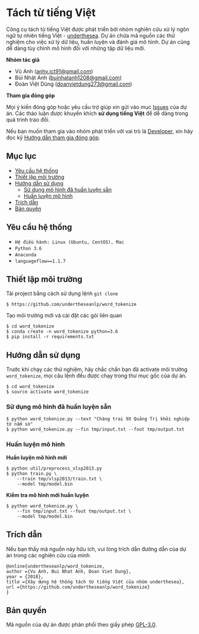 # Tách từ tiếng Việt

Công cụ tách từ tiếng Việt được phát triển bởi nhóm nghiên cứu xử lý ngôn ngữ tự nhiên tiếng Việt - [underthesea](https://github.com/undertheseanlp). Dự án chứa mã nguồn các thử nghiệm cho việc xử lý dữ liệu, huấn luyện và đánh giá mô hình. Dự án cũng dễ dàng tùy chỉnh mô hình đối với những tập dữ liệu mới.

**Nhóm tác giả** 

* Vũ Anh ([anhv.ict91@gmail.com](anhv.ict91@gmail.com))
* Bùi Nhật Anh ([buinhatanh1208@gmail.com](buinhatanh1208@gmail.com))
* Đoàn Việt Dũng ([doanvietdung273@gmail.com](doanvietdung273@gmail.com))

**Tham gia đóng góp**

Mọi ý kiến đóng góp hoặc yêu cầu trợ giúp xin gửi vào mục [Issues](../../issues) của dự án. Các thảo luận được khuyến khích **sử dụng tiếng Việt** để dễ dàng trong quá trình trao đổi. 

Nếu bạn muốn tham gia vào nhóm phát triển với vai trò là [Developer](https://github.com/undertheseanlp/underthesea/wiki/H%C6%B0%E1%BB%9Bng-d%E1%BA%ABn-%C4%91%C3%B3ng-g%C3%B3p#developercontributor), xin hãy đọc kỹ [Hướng dẫn tham gia đóng góp](https://github.com/undertheseanlp/underthesea/wiki/H%C6%B0%E1%BB%9Bng-d%E1%BA%ABn-%C4%91%C3%B3ng-g%C3%B3p#developercontributor).

## Mục lục

* [Yêu cầu hệ thống](#yêu-cầu-hệ-thống)
* [Thiết lập môi trường](#thiết-lập-môi-trường)
* [Hướng dẫn sử dụng](#hướng-dẫn-sử-dụng)
  * [Sử dụng mô hình đã huấn luyện sẵn](#sử-dụng-mô-hình-đã-huấn-luyện-sẵn)
  * [Huấn luyện mô hình](#huấn-luyện-mô-hình) 
* [Trích dẫn](#trích-dẫn)
* [Bản quyền](#bản-quyền)

## Yêu cầu hệ thống 

* `Hệ điều hành: Linux (Ubuntu, CentOS), Mac`
* `Python 3.6`
* `Anaconda`
* `languageflow==1.1.7`

## Thiết lập môi trường

Tải project bằng cách sử dụng lệnh `git clone`

```
$ https://github.com/undertheseanlp/word_tokenize
```

Tạo môi trường mới và cài đặt các gói liên quan

```
$ cd word_tokenize
$ conda create -n word_tokenize python=3.6
$ pip install -r requirements.txt
```

## Hướng dẫn sử dụng

Trước khi chạy các thử nghiệm, hãy chắc chắn bạn đã activate môi trường `word_tokenize`, mọi câu lệnh đều được chạy trong thư mục gốc của dự án.

```
$ cd word_tokenize
$ source activate word_tokenize
``` 

### Sử dụng mô hình đã huấn luyện sẵn

```
$ python word_tokenize.py --text "Chàng trai 9X Quảng Trị khởi nghiệp từ nấm sò"
$ python word_tokenize.py --fin tmp/input.txt --fout tmp/output.txt
```

### Huấn luyện mô hình

**Huấn luyện mô hình mới**

```
$ python util/preprocess_vlsp2013.py
$ python train.py \
    --train tmp/vlsp2013/train.txt \
    --model tmp/model.bin
```

**Kiểm tra mô hình mới huấn luyện**

```
$ python word_tokenize.py \
    --fin tmp/input.txt --fout tmp/output.txt \
    --model tmp/model.bin
```

## Trích dẫn

Nếu bạn thấy mã nguồn này hữu ích, vui lòng trích dẫn đường dẫn của dự án trong các nghiên cứu của mình 

```
@online{undertheseanlp/word_tokenize,
author ={Vu Anh, Bui Nhat Anh, Doan Viet Dung},
year = {2018},
title ={Xây dựng hệ thống tách từ tiếng Việt của nhóm underthesea},
url ={https://github.com/undertheseanlp/word_tokenize}
}
```

## Bản quyền

Mã nguồn của dự án được phân phối theo giấy phép [GPL-3.0](LICENSE.txt).